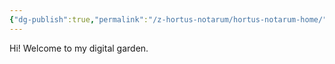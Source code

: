```yaml
---
{"dg-publish":true,"permalink":"/z-hortus-notarum/hortus-notarum-home/","tags":["gardenEntry"]}
---
```




Hi! Welcome to my digital garden.












